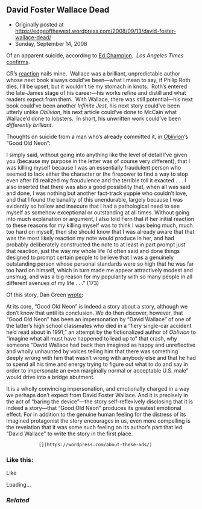 ## David Foster Wallace Dead

 * Originally posted at https://edgeofthewest.wordpress.com/2008/09/13/david-foster-wallace-dead/
 * Sunday, September 14, 2008

Of an apparent suicide, according to [Ed Champion](http://www.edrants.com/david-foster-wallace-dead/).  _Los Angeles Times_ [confirms](http://www.latimes.com/news/obituaries/la-me-wallace14-2008sep14,0,246155.story).

CR’s [reaction](http://adswithoutproducts.com/2008/09/14/dfw/) nails mine.  Wallace was a brilliant, unpredictable author whose next book always could’ve been—what I mean to say, if Philip Roth dies, I’ll be upset, but it wouldn’t tie my stomach in knots.  Roth’s entered the late-James stage of his career—his works refine and distill and what readers expect from them.  With Wallace, there was still potential—his next book could’ve been another _Infinite Jest_, his next story could’ve been utterly unlike _Oblivion_, his next article could’ve done to McCain what Wallace’d done to lobsters.  In short, his unwritten work could’ve been _differently brilliant_.

Thoughts on suicide from a man who’s already committed it, in [_Oblivion_](http://www.amazon.com/exec/obidos/ASIN/0316010766/diesekoschmar-20)‘s “Good Old Neon”:

I simply said, without going into anything like the level of detail I’ve given you (because my purpose in the letter was of course very different), that I was killing myself because I was an essentially fraudulent person who seemed to lack either the character or the firepower to find a way to stop even after I’d realized my fraudulence and the terrible toll it exacted . . . I also inserted that there was also a good possibility that, when all was said and done, I was nothing but another fact-track yuppie who couldn’t love, and that I found the banality of this unendurable, largely because I was evidently so hollow and insecure that I had a pathological need to see myself as somehow exceptional or outstanding at all times.  Without going into much explanation or argument, I also told Fern that if her initial reaction to these reasons for my killing myself was to think I was being much, much too hard on myself, then she should know that I was already aware that that was the most likely reaction my note would produce in her, and had probably deliberately constructed the note to at least in part prompt just that reaction, just the way my whole life I’d often said and done things designed to prompt certain people to believe that I was a genuinely outstanding person whose personal standards were so high that he was far too hard on himself, which in turn made me appear attractively modest and unsmug, and was a big reason for my popularity with so many people in all different avenues of my life . . .” (173)

Of this story, Dan Green [wrote](http://noggs.typepad.com/the\_reading\_experience/2004/08/reviewers\_of\_da.html):

At its core, “Good Old Neon” is indeed a story about a story, although we don’t know that until its conclusion. We do then discover, however, that “Good Old Neon” has been an impersonation by “David Wallace” of one of the latter’s high school classmates who died in a “fiery single-car accident he’d read about in 1991,” an attempt by the fictionalized author of _Oblivion_ to “imagine what all must have happened to lead up to” that crash, why someone “David Wallace had back then imagined as happy and unreflective and wholly unhaunted by voices telling him that there was something deeply wrong with him that wasn’t wrong with anybody else and that he had to spend all his time and energy trying to figure out what to do and say in order to impersonate an even marginally normal or acceptable U.S. male” would drive into a bridge abutment.

It is a wholly convincing impersonation, and emotionally charged in a way we perhaps don’t expect from David Foster Wallace. And it is precisely in the act of “baring the device”—the story self-reflexively disclosing that it is indeed a story—that “Good Old Neon” produces its greatest emotional effect. For in addition to the genuine human feeling for the distress of its imagined protagonist the story encourages in us, even more compelling is the revelation that it was some such feeling on its author’s part that led “David Wallace” to write the story in the first place.
		

			

				[](https://wordpress.com/about-these-ads/)
				

					
				

			

		

### Like this:

Like

 
Loading...

[]()

### _Related_

